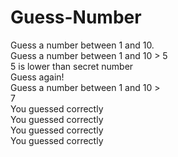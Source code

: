 # Guess-Number
Guess a number between 1 and 10.<br />
Guess a number between 1 and 10 > 5<br />
5 is lower than secret number<br />
Guess again! <br />
Guess a number between 1 and 10 > <br />
7<br />
 You guessed correctly<br />
 You guessed correctly<br />
 You guessed correctly<br />
 You guessed correctly<br />
